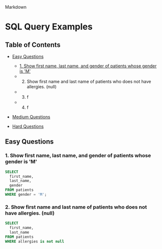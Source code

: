 Markdown
# SQL Query Examples

## Table of Contents

* [Easy Questions](#easy-questions)
  * [1. Show first name, last name, and gender of patients whose gender is 'M'](#point1)
  * 2. Show first name and last name of patients who does not have allergies. (null)
  * 3. f
  * 4. f

   
    
* [Medium Questions](#medium-questions)
* [Hard Questions](#hard-questions)

## Easy Questions

### <a name="point1">1. Show first name, last name, and gender of patients whose gender is 'M' </a>

```sql
SELECT
  first_name,
  last_name,
  gender
FROM patients
WHERE gender = 'M';
```

### 2. Show first name and last name of patients who does not have allergies. (null)

```sql
SELECT
  first_name,
  last_name
FROM patients
WHERE allergies is not null
```
